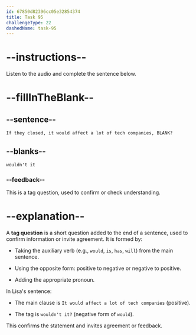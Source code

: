 ```yaml
---
id: 67850d82396cc05e32854374
title: Task 95
challengeType: 22
dashedName: task-95
---
```


<!-- (Audio) Lisa: If they closed, it would affect a lot of tech companies, wouldn't it? -->

# --instructions--

Listen to the audio and complete the sentence below.

# --fillInTheBlank--

## --sentence--

`If they closed, it would affect a lot of tech companies, BLANK?`

## --blanks--

`wouldn't it`

### --feedback--

This is a tag question, used to confirm or check understanding.

# --explanation--

A **tag question** is a short question added to the end of a sentence, used to confirm information or invite agreement. It is formed by:

- Taking the auxiliary verb (e.g., `would`, `is`, `has`, `will`) from the main sentence.

- Using the opposite form: positive to negative or negative to positive.

- Adding the appropriate pronoun.

In Lisa's sentence:

- The main clause is `It would affect a lot of tech companies` (positive).

- The tag is `wouldn't it?` (negative form of `would`).

This confirms the statement and invites agreement or feedback.
